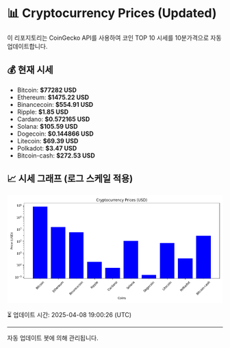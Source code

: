 
# 📊 Cryptocurrency Prices (Updated)

이 리포지토리는 CoinGecko API를 사용하여 코인 TOP 10 시세를 10분가격으로 자동 업데이트합니다.

## 💰 현재 시세
- Bitcoin: **$77282 USD**
- Ethereum: **$1475.22 USD**
- Binancecoin: **$554.91 USD**
- Ripple: **$1.85 USD**
- Cardano: **$0.572165 USD**
- Solana: **$105.59 USD**
- Dogecoin: **$0.144866 USD**
- Litecoin: **$69.39 USD**
- Polkadot: **$3.47 USD**
- Bitcoin-cash: **$272.53 USD**

## 📈 시세 그래프 (로그 스케일 적용)
![Crypto Prices](crypto_prices.png)

⏳ 업데이트 시간: 2025-04-08 19:00:26 (UTC)

---
자동 업데이트 봇에 의해 관리됩니다.
